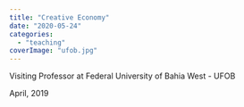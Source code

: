 ```yaml
---
title: "Creative Economy"
date: "2020-05-24"
categories: 
  - "teaching"
coverImage: "ufob.jpg"
---
```


Visiting Professor at Federal University of Bahia West - UFOB

April, 2019
